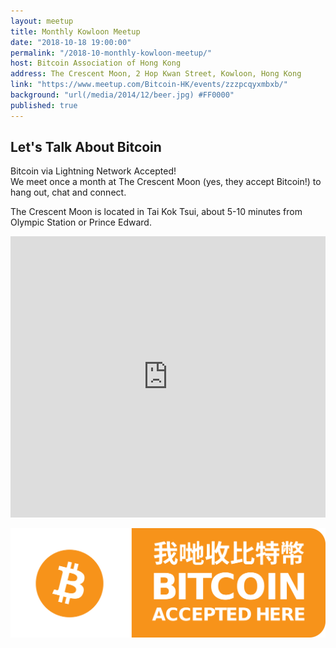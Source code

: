 ```yaml
---
layout: meetup
title: Monthly Kowloon Meetup
date: "2018-10-18 19:00:00"
permalink: "/2018-10-monthly-kowloon-meetup/"
host: Bitcoin Association of Hong Kong
address: The Crescent Moon, 2 Hop Kwan Street, Kowloon, Hong Kong
link: "https://www.meetup.com/Bitcoin-HK/events/zzzpcqyxmbxb/"
background: "url(/media/2014/12/beer.jpg) #FF0000"
published: true
---
```


## Let's Talk About Bitcoin

Bitcoin via Lightning Network Accepted!  
We meet once a month at The Crescent Moon (yes, they accept Bitcoin!) to hang out, chat and connect.

The Crescent Moon is located in Tai Kok Tsui, about 5-10 minutes from Olympic Station or Prince Edward.

<iframe src="https://www.google.com/maps/embed?pb=!1m18!1m12!1m3!1d3690.8085481562!2d114.15856305106396!3d22.32307924763547!2m3!1f0!2f0!3f0!3m2!1i1024!2i768!4f13.1!3m3!1m2!1s0x340400b0b8620c51%3A0xecf9dbb66038a3!2sThe+Crescent+Moon!5e0!3m2!1sen!2sus!4v1484392144343" width="100%" height="450" frameborder="0" style="border:0" allowfullscreen></iframe>

<a href="https://coingate.com/pay/leonhard" rel="noopener noreferrer nofollow" target="_blank"><img alt="CoinGate Payment Button" src="/media/2017/01/accepted.png" /></a>
